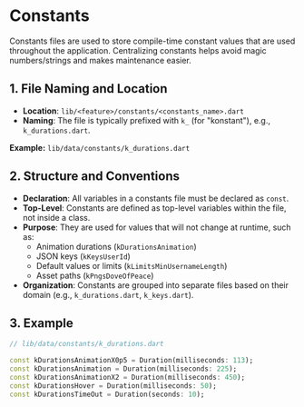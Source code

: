 # Constants

Constants files are used to store compile-time constant values that are used throughout the application. Centralizing constants helps avoid magic numbers/strings and makes maintenance easier.

## 1. File Naming and Location

-   **Location**: `lib/<feature>/constants/<constants_name>.dart`
-   **Naming**: The file is typically prefixed with `k_` (for "konstant"), e.g., `k_durations.dart`.

**Example:** `lib/data/constants/k_durations.dart`

## 2. Structure and Conventions

-   **Declaration**: All variables in a constants file must be declared as `const`.
-   **Top-Level**: Constants are defined as top-level variables within the file, not inside a class.
-   **Purpose**: They are used for values that will not change at runtime, such as:
    -   Animation durations (`kDurationsAnimation`)
    -   JSON keys (`kKeysUserId`)
    -   Default values or limits (`kLimitsMinUsernameLength`)
    -   Asset paths (`kPngsDoveOfPeace`)
-   **Organization**: Constants are grouped into separate files based on their domain (e.g., `k_durations.dart`, `k_keys.dart`).

## 3. Example

```dart
// lib/data/constants/k_durations.dart

const kDurationsAnimationX0p5 = Duration(milliseconds: 113);
const kDurationsAnimation = Duration(milliseconds: 225);
const kDurationsAnimationX2 = Duration(milliseconds: 450);
const kDurationsHover = Duration(milliseconds: 50);
const kDurationsTimeOut = Duration(seconds: 10);
```